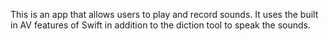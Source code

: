 This is an app that allows users to play and record sounds. It uses the built in AV features of Swift in addition to the diction tool to speak the sounds.
